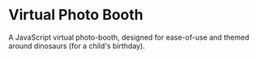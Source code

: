 # Virtual Photo Booth

A JavaScript virtual photo-booth, designed for ease-of-use and themed around dinosaurs (for a child's birthday).
